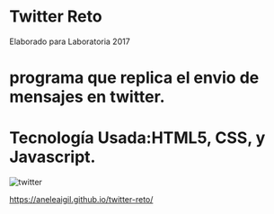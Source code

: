 # Twitter Reto
Elaborado para Laboratoria 2017

# programa que replica el envio de mensajes en twitter.

# Tecnología Usada:HTML5, CSS, y Javascript.

![twitter](https://user-images.githubusercontent.com/32284582/37941073-84dbbf5a-3142-11e8-921c-eb3f2e3e811f.JPG)

https://aneleaigil.github.io/twitter-reto/

